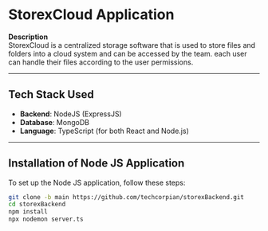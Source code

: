 # StorexCloud Application

**Description**  
StorexCloud is a centralized storage software that is used to store files and folders into a cloud system and can be accessed by the team. each user can handle their files according to the user permissions.

---

## Tech Stack Used

- **Backend**: NodeJS (ExpressJS)  
- **Database**: MongoDB  
- **Language**: TypeScript (for both React and Node.js)  

---

## Installation of Node JS Application

To set up the Node JS application, follow these steps:

```bash
git clone -b main https://github.com/techcorpian/storexBackend.git
cd storexBackend
npm install
npx nodemon server.ts
